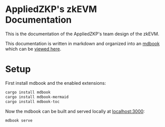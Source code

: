 # AppliedZKP's zkEVM Documentation

This is the documentation of the AppliedZKP's team design of the zkEVM.

This documentation is written in markdown and organized into an
[mdbook](https://github.com/rust-lang/mdBook) which can be [viewed
here](https://ed255.github.io/zkevm-docs/).

# Setup

First install mdbook and the enabled extensions:
```sh
cargo install mdbook
cargo install mdbook-mermaid
cargo install mdbook-toc
```

Now the mdbook can be built and served locally at [localhost:3000](http://localhost:3000):
```sh
mdbook serve
```
